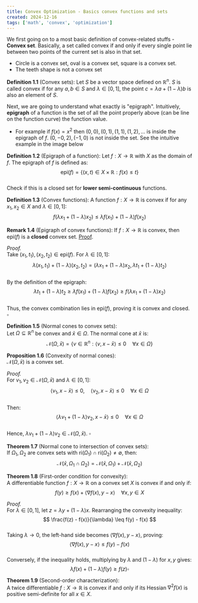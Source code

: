```yaml
---
title: Convex Optimization - Basics convex functions and sets
created: 2024-12-16
tags: ['math', 'convex', 'optimization']
---
```


We first going on to a most basic definition of convex-related stuffs - **Convex set**. Basically, a set called convex if and only if every single point lie between two points of the current set is also in that set.

- Circle is a convex set, oval is a convex set, square is a convex set.
- The teeth shape is not a convex set

**Definition 1.1** (Convex sets): Let $S$ be a vector space defined on $\mathbb{R}^{n}$. $S$ is called convex if for any $a,b\in S$ and $\lambda\in[0,1]$, the point $c=\lambda a+(1-\lambda)b$ is also an element of $S$.



Next, we are going to understand what exactly is "epigraph". Intuitively, **epigraph** of a function is the set of all the point properly above (can be line on the function curve) the function value.

- For example if $f(x) = x^2$ then $(0,0), (0,1), (1,1), (1, 2), ...$ is inside the epigraph of $f$. $(0, -0,2), (-1,0)$ is not inside the set. See the intuitive example in the image below

**Definition 1.2** (Epigraph of a function):  Let $f: X \to \mathbb{R}$ with $X$ as the domain of $f$. The epigraph of $f$ is defined as:  
$$
\text{epi}(f) = \{(x,t) \in X \times \mathbb{R} : f(x) \leq t\}
$$  
Check if this is a closed set for **lower semi-continuous** functions.

**Definition 1.3** (Convex functions):  A function $f: X \to \mathbb{R}$ is convex if for any $x_1, x_2 \in X$ and $\lambda \in [0,1]$:  
$$
f(\lambda x_1 + (1-\lambda)x_2) \leq \lambda f(x_1) + (1-\lambda)f(x_2)
$$

**Remark 1.4** (Epigraph of convex functions): If $f: X \to \mathbb{R}$ is convex, then $\text{epi}(f)$ is a **closed** convex set. [Proof](https://math.stackexchange.com/questions/258511/prove-that-every-convex-function-is-continuous).

*Proof.*  
Take $(x_1, t_1), (x_2, t_2) \in \text{epi}(f)$. For $\lambda \in [0,1]$:  
$$
\lambda(x_1, t_1) + (1-\lambda)(x_2, t_2) = (\lambda x_1 + (1-\lambda)x_2, \lambda t_1 + (1-\lambda)t_2)
$$  
By the definition of the epigraph:  
$$
\lambda t_1 + (1-\lambda)t_2 \geq \lambda f(x_1) + (1-\lambda)f(x_2) \geq f(\lambda x_1 + (1-\lambda)x_2)
$$  
Thus, the convex combination lies in $\text{epi}(f)$, proving it is convex and closed. $\square$

**Definition 1.5** (Normal cones to convex sets):  
Let $\Omega \subseteq \mathbb{R}^n$ be convex and $\bar{x} \in \Omega$. The normal cone at $\bar{x}$ is:  
$$
\mathcal{N}(\Omega, \bar{x}) = \{v \in \mathbb{R}^n : \langle v, x - \bar{x} \rangle \leq 0 \quad \forall x \in \Omega\}
$$

**Proposition 1.6** (Convexity of normal cones):  
$\mathcal{N}(\Omega, \bar{x})$ is a convex set.

*Proof.*  
For $v_1, v_2 \in \mathcal{N}(\Omega, \bar{x})$ and $\lambda \in [0,1]$:  
$$
\langle v_1, x - \bar{x} \rangle \leq 0, \quad \langle v_2, x - \bar{x} \rangle \leq 0 \quad \forall x \in \Omega
$$  
Then:  
$$
\langle \lambda v_1 + (1-\lambda)v_2, x - \bar{x} \rangle \leq 0 \quad \forall x \in \Omega
$$  
Hence, $\lambda v_1 + (1-\lambda)v_2 \in \mathcal{N}(\Omega, \bar{x})$. $\square$

**Theorem 1.7** (Normal cone to intersection of convex sets):  
If $\Omega_1, \Omega_2$ are convex sets with $\text{ri}(\Omega_1) \cap \text{ri}(\Omega_2) \neq \emptyset$, then:  
$$
\mathcal{N}(\bar{x}, \Omega_1 \cap \Omega_2) = \mathcal{N}(\bar{x}, \Omega_1) + \mathcal{N}(\bar{x}, \Omega_2)
$$

**Theorem 1.8** (First-order condition for convexity):  
A differentiable function $f: X \to \mathbb{R}$ on a convex set $X$ is convex if and only if:  
$$
f(y) \geq f(x) + \langle \nabla f(x), y - x \rangle \quad \forall x, y \in X
$$

*Proof.*  
For $\lambda \in [0,1]$, let $z = \lambda y + (1-\lambda)x$. Rearranging the convexity inequality:  
$$
\frac{f(z) - f(x)}{\lambda} \leq f(y) - f(x)
$$  
Taking $\lambda \to 0$, the left-hand side becomes $\langle \nabla f(x), y - x \rangle$, proving:  
$$
\langle \nabla f(x), y - x \rangle \leq f(y) - f(x)
$$  
Conversely, if the inequality holds, multiplying by $\lambda$ and $(1-\lambda)$ for $x, y$ gives:  
$$
\lambda f(x) + (1-\lambda)f(y) \geq f(z) \square
$$  

**Theorem 1.9** (Second-order characterization):  
A twice differentiable $f: X \to \mathbb{R}$ is convex if and only if its Hessian $\nabla^2 f(x)$ is positive semi-definite for all $x \in X$.
